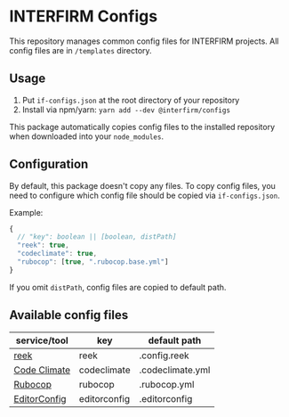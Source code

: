 # INTERFIRM Configs

This repository manages common config files for INTERFIRM projects.
All config files are in `/templates` directory.

## Usage

1. Put `if-configs.json` at the root directory of your repository
1. Install via npm/yarn: `yarn add --dev @interfirm/configs`

This package automatically copies config files to the installed repository when downloaded into your `node_modules`. 

## Configuration

By default, this package doesn't copy any files.
To copy config files, you need to configure which config file should be copied via `if-configs.json`.

Example:

```js
{
  // "key": boolean || [boolean, distPath]
  "reek": true,
  "codeclimate": true,
  "rubocop": [true, ".rubocop.base.yml"]
}
```

If you omit `distPath`, config files are copied to default path.

## Available config files

| service/tool | key | default path |
| --- | --- | --- |
| [reek](https://github.com/troessner/reek) | reek | .config.reek |
| [Code Climate](https://codeclimate.com/) | codeclimate | .codeclimate.yml |
| [Rubocop](https://github.com/bbatsov/rubocop) | rubocop | .rubocop.yml |
| [EditorConfig](http://editorconfig.org/) | editorconfig | .editorconfig |

